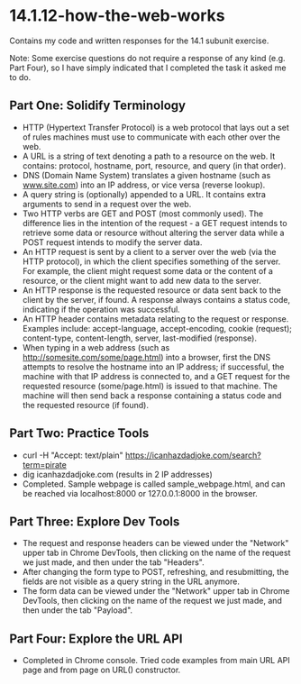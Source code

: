 
# 14.1.12-how-the-web-works

Contains my code and written responses for the 14.1 subunit exercise.

Note: Some exercise questions do not require a response of any kind (e.g. Part Four), so I have simply indicated that I completed the task it asked me to do.

## Part One: Solidify Terminology

- HTTP (Hypertext Transfer Protocol) is a web protocol that lays out a set of rules machines must use to communicate with each other over the web.
- A URL is a string of text denoting a path to a resource on the web. It contains: protocol, hostname, port, resource, and query (in that order).
- DNS (Domain Name System) translates a given hostname (such as www.site.com) into an IP address, or vice versa (reverse lookup).
- A query string is (optionally) appended to a URL. It contains extra arguments to send in a request over the web.
- Two HTTP verbs are GET and POST (most commonly used). The difference lies in the intention of the request - a GET request intends to retrieve some data or resource without altering the server data while a POST request intends to modify the server data.
- An HTTP request is sent by a client to a server over the web (via the HTTP protocol), in which the client specifies something of the server. For example, the client might request some data or the content of a resource, or the client might want to add new data to the server.
- An HTTP response is the requested resource or data sent back to the client by the server, if found. A response always contains a status code, indicating if the operation was successful.
- An HTTP header contains metadata relating to the request or response. Examples include: accept-language, accept-encoding, cookie (request); content-type, content-length, server, last-modified (response).
- When typing in a web address (such as http://somesite.com/some/page.html) into a browser, first the DNS attempts to resolve the hostname into an IP address; if successful, the machine with that IP address is connected to, and a GET request for the requested resource (some/page.html) is issued to that machine. The machine will then send back a response containing a status code and the requested resource (if found).

## Part Two: Practice Tools

- curl -H "Accept: text/plain" https://icanhazdadjoke.com/search?term=pirate
- dig icanhazdadjoke.com (results in 2 IP addresses)
- Completed. Sample webpage is called sample_webpage.html, and can be reached via localhost:8000 or 127.0.0.1:8000 in the browser.

## Part Three: Explore Dev Tools

- The request and response headers can be viewed under the "Network" upper tab in Chrome DevTools, then clicking on the name of the request we just made, and then under the tab "Headers".
- After changing the form type to POST, refreshing, and resubmitting, the fields are not visible as a query string in the URL anymore.
- The form data can be viewed under the "Network" upper tab in Chrome DevTools, then clicking on the name of the request we just made, and then under the tab "Payload".

## Part Four: Explore the URL API

- Completed in Chrome console. Tried code examples from main URL API page and from page on URL() constructor.
